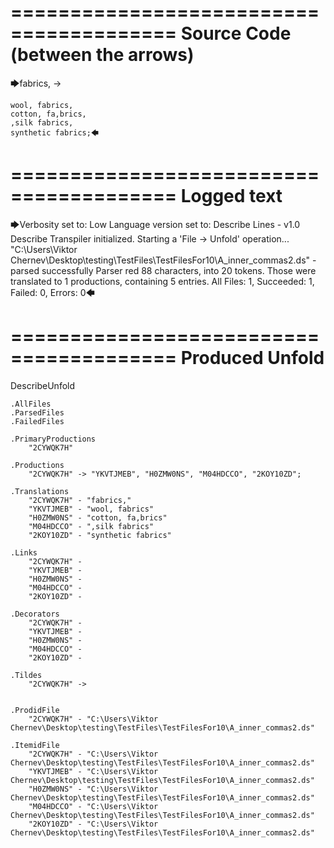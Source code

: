 ========================================
Source Code (between the arrows)
========================================

🡆fabrics, ->

	wool, fabrics,
	cotton, fa,brics,
	,silk fabrics,
	synthetic fabrics;🡄

========================================
Logged text
========================================

🡆Verbosity set to: Low
Language version set to: Describe Lines - v1.0
Describe Transpiler initialized.
Starting a 'File -> Unfold' operation...
"C:\Users\Viktor Chernev\Desktop\testing\TestFiles\TestFilesFor10\A_inner_commas2.ds" - parsed successfully
Parser red 88 characters, into 20 tokens.
Those were translated to 1 productions, containing 5 entries.
All Files: 1, Succeeded: 1, Failed: 0, Errors: 0🡄

========================================
Produced Unfold
========================================

DescribeUnfold

    .AllFiles
    .ParsedFiles
    .FailedFiles

    .PrimaryProductions
        "2CYWQK7H" 

    .Productions
        "2CYWQK7H" -> "YKVTJMEB", "H0ZMW0NS", "M04HDCCO", "2KOY10ZD";

    .Translations
        "2CYWQK7H" - "fabrics,"
        "YKVTJMEB" - "wool, fabrics"
        "H0ZMW0NS" - "cotton, fa,brics"
        "M04HDCCO" - ",silk fabrics"
        "2KOY10ZD" - "synthetic fabrics"

    .Links
        "2CYWQK7H" - 
        "YKVTJMEB" - 
        "H0ZMW0NS" - 
        "M04HDCCO" - 
        "2KOY10ZD" - 

    .Decorators
        "2CYWQK7H" - 
        "YKVTJMEB" - 
        "H0ZMW0NS" - 
        "M04HDCCO" - 
        "2KOY10ZD" - 

    .Tildes
        "2CYWQK7H" -> 


    .ProdidFile
        "2CYWQK7H" - "C:\Users\Viktor Chernev\Desktop\testing\TestFiles\TestFilesFor10\A_inner_commas2.ds"

    .ItemidFile
        "2CYWQK7H" - "C:\Users\Viktor Chernev\Desktop\testing\TestFiles\TestFilesFor10\A_inner_commas2.ds"
        "YKVTJMEB" - "C:\Users\Viktor Chernev\Desktop\testing\TestFiles\TestFilesFor10\A_inner_commas2.ds"
        "H0ZMW0NS" - "C:\Users\Viktor Chernev\Desktop\testing\TestFiles\TestFilesFor10\A_inner_commas2.ds"
        "M04HDCCO" - "C:\Users\Viktor Chernev\Desktop\testing\TestFiles\TestFilesFor10\A_inner_commas2.ds"
        "2KOY10ZD" - "C:\Users\Viktor Chernev\Desktop\testing\TestFiles\TestFilesFor10\A_inner_commas2.ds"

